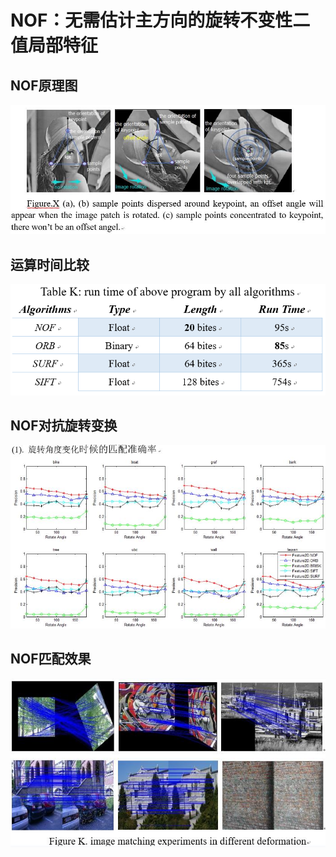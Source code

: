 
# NOF：无需估计主方向的旋转不变性二值局部特征

## NOF原理图
![](image/fig1.jpg)

## 运算时间比较
![](image/fig18.jpg)

## NOF对抗旋转变换
![](image/fig10.jpg)

## NOF匹配效果
![](image/fig9.jpg)
